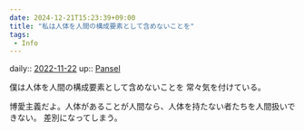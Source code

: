 ```yaml
---
date: 2024-12-21T15:23:39+09:00
title: "私は人体を人間の構成要素として含めないことを"
tags:
 - Info
---
```


daily:: [2022-11-22](/Daily_Note/2022-11-22.md)
up:: [Pansel](../Bar/Novel/Nacaria/Pansel.md)

僕は人体を人間の構成要素として含めないことを
常々気を付けている。

博愛主義だよ。人体があることが人間なら、人体を持たない者たちを人間扱いできない。
差別になってしまう。